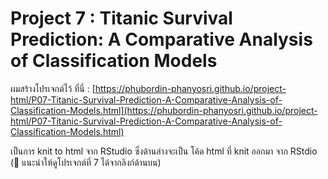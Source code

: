 # Project 7 : Titanic Survival Prediction: A Comparative Analysis of Classification Models

ผมสร้างโปรเจกต์ไว้ ที่นี่ :
[https://phubordin-phanyosri.github.io/project-html/P07-Titanic-Survival-Prediction-A-Comparative-Analysis-of-Classification-Models.html](https://phubordin-phanyosri.github.io/project-html/P07-Titanic-Survival-Prediction-A-Comparative-Analysis-of-Classification-Models.html)  

เป็นการ knit to html จาก RStudio ซึ่งด้านล่างจะเป็น โค้ด html ที่ knit ออกมา จาก RStdio (📌 แนะนำให้ดูโปรเจกต์ที่ 7 ได้จากลิงก์ด้านบน)


```html


```
